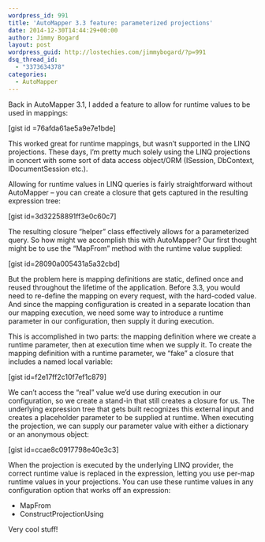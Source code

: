 ```yaml
---
wordpress_id: 991
title: 'AutoMapper 3.3 feature: parameterized projections'
date: 2014-12-30T14:44:29+00:00
author: Jimmy Bogard
layout: post
wordpress_guid: http://lostechies.com/jimmybogard/?p=991
dsq_thread_id:
  - "3373634378"
categories:
  - AutoMapper
---
```

Back in AutoMapper 3.1, I added a feature to allow for runtime values to be used in mappings:

[gist id =76afda61ae5a9e7e1bde]

This worked great for runtime mappings, but wasn’t supported in the LINQ projections. These days, I’m pretty much solely using the LINQ projections in concert with some sort of data access object/ORM (ISession, DbContext, IDocumentSession etc.).

Allowing for runtime values in LINQ queries is fairly straightforward without AutoMapper – you can create a closure that gets captured in the resulting expression tree:

[gist id=3d32258891ff3e0c60c7]

The resulting closure “helper” class effectively allows for a parameterized query. So how might we accomplish this with AutoMapper? Our first thought might be to use the “MapFrom” method with the runtime value supplied:

[gist id=28090a005431a5a32cbd]

But the problem here is mapping definitions are static, defined once and reused throughout the lifetime of the application. Before 3.3, you would need to re-define the mapping on every request, with the hard-coded value. And since the mapping configuration is created in a separate location than our mapping execution, we need some way to introduce a runtime parameter in our configuration, then supply it during execution.

This is accomplished in two parts: the mapping definition where we create a runtime parameter, then at execution time when we supply it. To create the mapping definition with a runtime parameter, we “fake” a closure that includes a named local variable:

[gist id=f2e17ff2c10f7ef1c879]

We can’t access the “real” value we’d use during execution in our configuration, so we create a stand-in that still creates a closure for us. The underlying expression tree that gets built recognizes this external input and creates a placeholder parameter to be supplied at runtime. When executing the projection, we can supply our parameter value with either a dictionary or an anonymous object:

[gist id=ccae8c0917798e40e3c3]

When the projection is executed by the underlying LINQ provider, the correct runtime value is replaced in the expression, letting you use per-map runtime values in your projections. You can use these runtime values in any configuration option that works off an expression:

  * MapFrom
  * ConstructProjectionUsing

Very cool stuff!